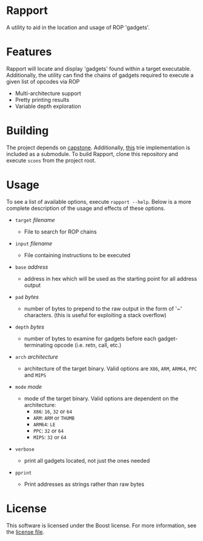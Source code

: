 Rapport
=======

A utility to aid in the location and usage of ROP 'gadgets'.

Features
========

Rapport will locate and display 'gadgets' found within a target executable. Additionally, the utility can find the chains of gadgets required to execute a given list of opcodes via ROP

- Multi-architecture support
- Pretty printing results
- Variable depth exploration

Building
========

The project depends on [capstone](https://github.com/aquynh/capstone). Additionally, [this](https://github.com/ithlony/Boost.Trie) trie implementation is included as a submodule. To build Rapport, clone this repository and execute `scons` from the project root.

Usage
=====

To see a list of available options, execute `rapport --help`. Below is a more complete description of the usage and effects of these options.

- `target` _filename_
    - File to search for ROP chains

- `input` _filename_
    - File containing instructions to be executed

- `base` _address_
    - address in hex which will be used as the starting point for all address output

- `pad` _bytes_
    - number of bytes to prepend to the raw output in the form of '~' characters. (this is useful for exploiting a stack overflow)

- `depth` _bytes_
    - number of bytes to examine for gadgets before each gadget-terminating opcode (i.e. retn, call, etc.)

- `arch` _architecture_
    - architecture of the target binary. Valid options are `X86`, `ARM`, `ARM64`, `PPC` and `MIPS`

- `mode` _mode_
    - mode of the target binary. Valid options are dependent on the architecture:
        - `X86`: `16`, `32` or `64`
        - `ARM`: `ARM` or `THUMB`
        - `ARM64`: `LE`
        - `PPC`: `32` or `64`
        - `MIPS`: `32` or `64`

- `verbose`
    - print all gadgets located, not just the ones needed

- `pprint`
    - Print addresses as strings rather than raw bytes

License
=======

This software is licensed under the Boost license. For more information, see the [license file](https://github.com/ALSchwalm/rapport/blob/master/LICENSE).

